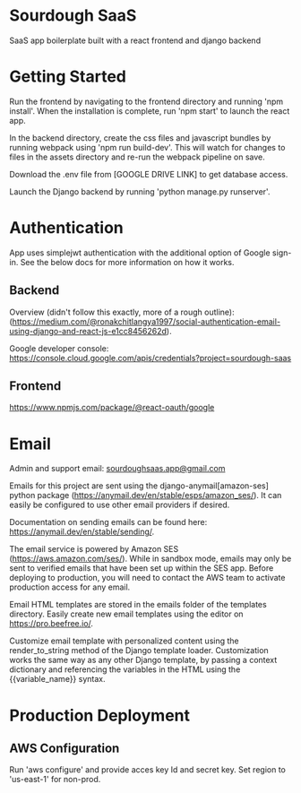 # Sourdough SaaS
SaaS app boilerplate built with a react frontend and django backend

# Getting Started
Run the frontend by navigating to the frontend directory and running 'npm install'.
When the installation is complete, run 'npm start' to launch the react app.

In the backend directory, create the css files and javascript bundles by running webpack using 'npm run build-dev'.
This will watch for changes to files in the assets directory and re-run the webpack pipeline on save.

Download the .env file from [GOOGLE DRIVE LINK] to get database access.

Launch the Django backend by running 'python manage.py runserver'.

# Authentication
App uses simplejwt authentication with the additional option of Google sign-in. See the below docs for more information on how it works.

## Backend
Overview (didn't follow this exactly, more of a rough outline):
(https://medium.com/@ronakchitlangya1997/social-authentication-email-using-django-and-react-js-e1cc8456262d).

Google developer console: https://console.cloud.google.com/apis/credentials?project=sourdough-saas

## Frontend
https://www.npmjs.com/package/@react-oauth/google

# Email
Admin and support email: sourdoughsaas.app@gmail.com

Emails for this project are sent using the django-anymail[amazon-ses] python package (https://anymail.dev/en/stable/esps/amazon_ses/).
It can easily be configured to use other email providers if desired.

Documentation on sending emails can be found here: https://anymail.dev/en/stable/sending/.

The email service is powered by Amazon SES (https://aws.amazon.com/ses/). While in sandbox mode, emails may only be sent to verified emails that have been set up within the SES app. Before deploying to production, you will need to contact the AWS team to activate production access for any email.

Email HTML templates are stored in the emails folder of the templates directory. Easily create new email templates using the editor on https://pro.beefree.io/.

Customize email template with personalized content using the render_to_string method of the Django template loader. Customization works the same way as any other Django template, by passing a context dictionary and referencing the variables in the HTML using the {{variable_name}} syntax.
# Production Deployment
## AWS Configuration
Run 'aws configure' and provide acces key Id and secret key.
Set region to 'us-east-1' for non-prod.
